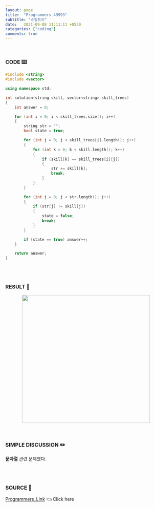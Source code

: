 ```yaml
---
layout: page
title:  "Programmers 49993"
subtitle: "스킬트리"
date:   2021-09-08 11:11:11 +0530
categories: ["coding"]
comments: true
---
```


<br>

### CODE ⌨️

```c++
#include <string>
#include <vector>

using namespace std;

int solution(string skill, vector<string> skill_trees)
{
	int answer = 0;

	for (int i = 0; i < skill_trees.size(); i++)
	{
		string str = "";
		bool state = true;

		for (int j = 0; j < skill_trees[i].length(); j++)
		{
			for (int k = 0; k < skill.length(); k++)
			{
				if (skill[k] == skill_trees[i][j])
				{
					str += skill[k];
					break;
				}
			}
		}

		for (int j = 0; j < str.length(); j++)
		{
			if (str[j] != skill[j])
			{
				state = false;
				break;
			}
		}

		if (state == true) answer++;
	}

	return answer;
}
```  

<br>
<br>

### RESULT 💛

<img src="{{ '/assets/programmers/p49993r.jpg' }}" style="width: 400px; height: auto; margin-left: auto; margin-right: auto; display: block;">  

<br>
<br>

### SIMPLE DISCUSSION ✏️

**문자열** 관련 문제였다.  

<br>
<br>

### SOURCE 💎

[Programmers_Link][link] 👈 Click here  

<br>
<br>

<script src="https://utteranc.es/client.js"
        repo="DCherish/DCherish.github.io"
        issue-term="pathname"
        theme="boxy-light"
        crossorigin="anonymous"
        async>
</script>

[link]: https://programmers.co.kr/learn/courses/30/lessons/49993